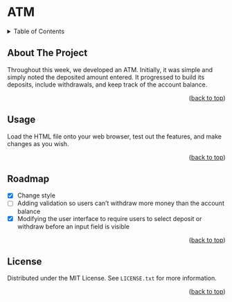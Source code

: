 <h1> ATM</h1>

<details>
  <summary>Table of Contents</summary>
  <ol>
    <li>
      <a href="#about-the-project">About The Project</a>
    </li>
    <li><a href="#usage">Usage</a></li>
    <li><a href="#roadmap">Roadmap</a></li>
    <li><a href="#license">License</a></li>
  </ol>
</details>


<!-- ABOUT THE PROJECT -->
## About The Project

Throughout this week, we developed an ATM. Initially, it was simple and simply noted the deposited amount entered. It progressed to build its deposits, include withdrawals, and keep track of the account balance.

<p align="right">(<a href="#top">back to top</a>)</p>


<!-- USAGE EXAMPLES -->
## Usage

Load the HTML file onto your web browser, test out the features, and make changes as you wish.

<p align="right">(<a href="#top">back to top</a>)</p>



<!-- ROADMAP -->
## Roadmap

- [X] Change style
- [ ] Adding validation so users can’t withdraw more money than the account balance
- [X] Modifying the user interface to require users to select deposit or withdraw before an input field is visible

<p align="right">(<a href="#top">back to top</a>)</p>



<!-- LICENSE -->
## License

Distributed under the MIT License. See `LICENSE.txt` for more information.

<p align="right">(<a href="#top">back to top</a>)</p>
